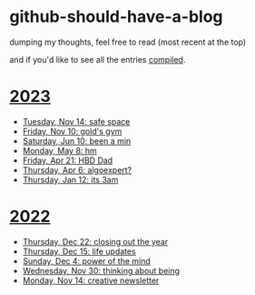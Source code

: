 # github-should-have-a-blog

dumping my thoughts, feel free to read (most recent at the top)

and if you'd like to see all the entries [compiled](https://github.com/B-Salinas/github-should-have-a-blog/blob/main/compiled.md).

# [2023](https://github.com/B-Salinas/github-should-have-a-blog/tree/main/23)
- [Tuesday, Nov 14: safe space](https://github.com/B-Salinas/github-should-have-a-blog/blob/main/23/11-14-safe-space.md)
- [Friday, Nov 10: gold's gym](https://github.com/B-Salinas/github-should-have-a-blog/blob/main/23/11-10-golds-gym.md)
- [Saturday, Jun 10: been a min](https://github.com/B-Salinas/github-should-have-a-blog/blob/main/23/06-10-been-a-min.md)
- [Monday, May 8: hm](https://github.com/B-Salinas/github-should-have-a-blog/blob/main/23/05-08-hm.md)
- [Friday, Apr 21: HBD Dad](https://github.com/B-Salinas/github-should-have-a-blog/blob/main/23/04-21-hdb-dad.md)
- [Thursday, Apr 6: algoexpert?](https://github.com/B-Salinas/github-should-have-a-blog/blob/main/23/04-06-algoexpert.md)
- [Thursday, Jan 12: its 3am](https://github.com/B-Salinas/github-should-have-a-blog/blob/main/23/01-12-its-3am.md)

# [2022](https://github.com/B-Salinas/github-should-have-a-blog/tree/main/22)

- [Thursday, Dec 22: closing out the year](https://github.com/B-Salinas/github-should-have-a-blog/blob/main/22/12-22-closing-out-the-year.md)
- [Thursday, Dec 15: life updates](https://github.com/B-Salinas/github-should-have-a-blog/blob/main/22/12-15-life-updates.md)
- [Sunday, Dec 4: power of the mind](https://github.com/B-Salinas/github-should-have-a-blog/blob/main/22/12-04-power-of-the-mind.md)
- [Wednesday, Nov 30: thinking about being](https://github.com/B-Salinas/github-should-have-a-blog/blob/main/22/11-30-thinking-about-being.md)
- [Monday, Nov 14: creative newsletter](https://github.com/B-Salinas/github-should-have-a-blog/blob/main/22/11-14-creative-newsletter.md)
